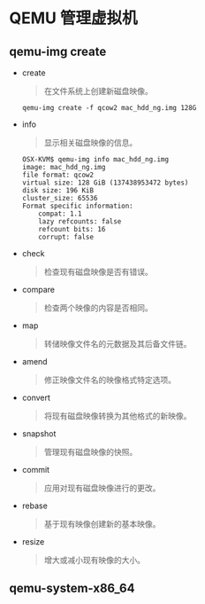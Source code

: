 # QEMU 管理虚拟机

## qemu-img create

- create
  
  > 在文件系统上创建新磁盘映像。
  
  ```shell
  qemu-img create -f qcow2 mac_hdd_ng.img 128G
  ```
  
  > [-f qcow2]:目标映像的支持格式为raw和qcow2
  > 
  > [mac_hdd_ng.img]:目标映像文件的路径
  > 
  > [128G]:目标映像文件的最大大小(也就是虚拟磁盘大小)

- info
  
  > 显示相关磁盘映像的信息。
  
  ```shell
  OSX-KVM$ qemu-img info mac_hdd_ng.img
  image: mac_hdd_ng.img
  file format: qcow2
  virtual size: 128 GiB (137438953472 bytes)
  disk size: 196 KiB
  cluster_size: 65536
  Format specific information:
      compat: 1.1
      lazy refcounts: false
      refcount bits: 16
      corrupt: false
  ```
  
  > 

- check
  
  > 检查现有磁盘映像是否有错误。

- compare
  
  > 检查两个映像的内容是否相同。

- map
  
  > 转储映像文件名的元数据及其后备文件链。

- amend
  
  > 修正映像文件名的映像格式特定选项。

- convert
  
  > 将现有磁盘映像转换为其他格式的新映像。

- snapshot
  
  > 管理现有磁盘映像的快照。

- commit
  
  > 应用对现有磁盘映像进行的更改。

- rebase
  
  > 基于现有映像创建新的基本映像。

- resize
  
  > 增大或减小现有映像的大小。

## qemu-system-x86_64

# 
